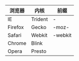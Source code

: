 | 浏览器  | 内核    | 前缀    |
| ------- | ------- | ------- |
| IE      | Trident | -        |
| Firefox | Gecko   | -moz-        |
| Safari  | Webkit  | -webkit | 
| Chrome  | Blink   |         |
| Opera   | Presto  |         |
